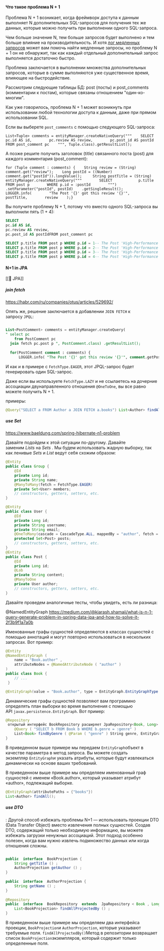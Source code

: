 
#### Что такое проблема N + 1

Проблема N + 1 возникает, когда фреймворк доступа к данным выполняет N дополнительных SQL-запросов для получения тех же данных, которые можно получить при выполнении одного SQL-запроса.

Чем больше значение N, тем больше запросов будет выполнено и тем больше влияние на производительность. И хотя [лог медленных запросов](https://vladmihalcea.com/hibernate-slow-query-log/) может вам помочь найти медленные запросы, но проблему N + 1 он не обнаружит, так как каждый отдельный дополнительный запрос выполняется достаточно быстро. 

Проблема заключается в выполнении множества дополнительных запросов, которые в сумме выполняются уже существенное время, влияющее на быстродействие.

Рассмотрим следующие таблицы БД: post (посты) и post_comments (комментарии к постам), которые связаны отношением "один-ко-многим".

Как уже говорилось, проблема N + 1 может возникнуть при использовании любой технологии доступа к данным, даже при прямом использовании SQL.

Если вы выберете `post_comments` с помощью следующего SQL-запроса:

```
List<Tuple> comments = entityManager.createNativeQuery("""    SELECT        pc.id AS id,        pc.review AS review,        pc.post_id AS postId    FROM post_comment pc    """, Tuple.class).getResultList();
```

А позже решите получить заголовок (title) связанного поста (post) для каждого комментария (post_comment):

```
for (Tuple comment : comments) {    String review = (String) comment.get("review");    Long postId = ((Number) comment.get("postId")).longValue();     String postTitle = (String) entityManager.createNativeQuery("""        SELECT            p.title        FROM post p        WHERE p.id = :postId        """)    .setParameter("postId", postId)    .getSingleResult();     LOGGER.info(        "The Post '{}' got this review '{}'",        postTitle,        review    );}
```

Вы получите проблему N + 1, потому что вместо одного SQL-запроса вы выполнили пять (1 + 4):

```sql
SELECT    
pc.id AS id,    
pc.review AS review,    
pc.post_id AS postIdFROM post_comment pc 

SELECT p.title FROM post p WHERE p.id = 1-- The Post 'High-Performance Java Persistence - Part 1' got this review-- 'Excellent book to understand Java Persistence'    
SELECT p.title FROM post p WHERE p.id = 2-- The Post 'High-Performance Java Persistence - Part 2' got this review-- 'Must-read for Java developers'     
SELECT p.title FROM post p WHERE p.id = 3-- The Post 'High-Performance Java Persistence - Part 3' got this review-- 'Five Stars'     
SELECT p.title FROM post p WHERE p.id = 4-- The Post 'High-Performance Java Persistence - Part 4' got this review-- 'A great reference book'
```

#### N+1 in JPA
[[🌳 JPA]]
##### join fetch

https://habr.com/ru/companies/otus/articles/529692/

Опять же, решение заключается в добавлении `JOIN FETCH` к запросу `JPQL`:
```sql

List<PostComment> comments = entityManager.createQuery(
" select pc 
	from PostComment pc 
  join fetch pc.post p ", PostComment.class) .getResultList(); 
  
  for(PostComment comment : comments) { 
	  LOGGER.info( "The Post '{}' got this review '{}'", comment.getPost().getTitle(), comment.getReview() ); }

```
И как и в примере с `FetchType.EAGER`, этот JPQL-запрос будет генерировать один SQL-запрос.

Даже если вы используете `FetchType.LAZY` и не ссылаетесь на дочерние ассоциации двунаправленного отношения `@OneToOne`, вы все равно можете получить N + 1.

примеры:
```java
@Query("SELECT a FROM Author a JOIN FETCH a.books") List<Author> findAllWithBooks();
```


##### use Set
https://www.baeldung.com/spring-hibernate-n1-problem

Давайте подойдем к этой ситуации по-другому. Давайте заменим _Lists_ на _Sets_ . Мы будем использовать жадную выборку, так как ленивые _Sets_ и _List_ ведут себя схожим образом:

```java
@Entity
public class Group {
    @Id
    private Long id;
    private String name;
    @ManyToMany(fetch = FetchType.EAGER)
    private Set<User> members;
    // constructors, getters, setters, etc.
}

@Entity
public class User {
    @Id
    private Long id;
    private String username;
    private String email;
    @OneToMany(cascade = CascadeType.ALL, mappedBy = "author", fetch = FetchType.EAGER)
    protected Set<Post> posts;
    // constructors, getters, setters, etc.
}
@Entity
public class Post {
    @Id
    private Long id;
    @Lob
    private String content;
    @ManyToOne
    private User author;
    // constructors, getters, setters, etc.
}
```

Давайте проведем аналогичные тесты, чтобы увидеть, есть ли разница:


@NamedEntityGraph
https://medium.com/@kiarash.shamaii/what-is-n-1-query-generate-problem-in-spring-data-jpa-and-how-to-solve-it-2f3b9f1a7a0b

Именованные графы сущностей определяются в классах сущностей с помощью аннотаций и могут повторно использоваться в нескольких запросах. Вот пример:

```java
@Entity   
@NamedEntityGraph (   
    name = "Book.author" ,   
    attributeNodes = @NamedAttributeNode ( "author" )   
)   
public class Book {   
    // ...  
 }

@EntityGraph(value = "Book.author", type = EntityGraph.EntityGraphType.FETCH) List<Book> findAll();
 ```


Динамические графы сущностей позволяют вам программно определять план выборки во время выполнения с помощью API `javax.persistence.EntityGraph`. Вот пример:

```java
@Repository  
 открытый интерфейс BookRepository расширяет JpaRepository<Book, Long> {   
    @Query ( "SELECT b FROM Book b WHERE b.genre = :genre" )   
    ​​List<Book> findByGenre ( @Param ( "genre" ) ​​String genre, EntityGraph entityGraph);   
}
```


В приведенном выше примере мы передаем `EntityGraph`объект в качестве параметра в метод запроса. Вы можете создать экземпляр `EntityGraph`и указать атрибуты, которые будут извлекаться динамически на основе ваших требований.

В приведенном выше примере мы определяем именованный граф сущностей с именем «Book.author», который указывает атрибут «author», подлежащий выборке.

```java
@EntityGraph(attributePaths = {"books"}) 
List<Author> findAll();
```

##### use DTO
: Другой способ избежать проблемы N+1 — использовать проекции DTO (Data Transfer Object) вместо извлечения полных сущностей. Создав DTO, содержащий только необходимую информацию, вы можете избежать загрузки ненужных ассоциаций. Этот подход особенно полезен, когда вам нужно извлечь подмножество данных или когда отношения сложны.

```java

public  interface  BookProjection {   
    String getTitle () ;   
    AuthorProjection getAuthor () ;   
}   
  
public  interface  AuthorProjection {   
    String getName () ;   
}   
  
@Repository   
public  interface  BookRepository  extends  JpaRepository < Book , Long > {   
    List<BookProjection> findAllProjectedBy () ;   
}
```
В приведенном выше примере мы определяем два интерфейса проекции, `BookProjection`и `AuthorProjection`, которые указывают требуемые поля. `findAllProjectedBy()`Метод в репозитории возвращает список `BookProjection`экземпляров, который содержит только определенные поля.